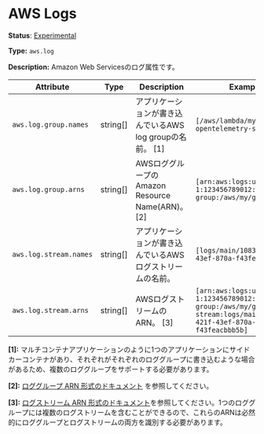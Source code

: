 # AWS Logs

**Status**: [Experimental](../../../../document-status.md)

**Type:** `aws.log`

**Description:** Amazon Web Servicesのログ属性です。

<!-- semconv aws.log -->
| Attribute  | Type | Description  | Examples  | Required |
|---|---|---|---|---|
| `aws.log.group.names` | string[] | アプリケーションが書き込んでいるAWS log groupの名前。 [1] | `[/aws/lambda/my-function, opentelemetry-service]` | No |
| `aws.log.group.arns` | string[] | AWSロググループのAmazon Resource Name(ARN)。 [2] | `[arn:aws:logs:us-west-1:123456789012:log-group:/aws/my/group:*]` | No |
| `aws.log.stream.names` | string[] | アプリケーションが書き込んでいるAWSログストリームの名前。 | `[logs/main/10838bed-421f-43ef-870a-f43feacbbb5b]` | No |
| `aws.log.stream.arns` | string[] | AWSログストリームのARN。 [3] | `[arn:aws:logs:us-west-1:123456789012:log-group:/aws/my/group:log-stream:logs/main/10838bed-421f-43ef-870a-f43feacbbb5b]` | No |

**[1]:** マルチコンテナアプリケーションのように1つのアプリケーションにサイドカーコンテナがあり、それぞれがそれぞれのロググループに書き込むような場合があるため、複数のロググループをサポートする必要があります。

**[2]:** [ロググループ ARN 形式のドキュメント](https://docs.aws.amazon.com/AmazonCloudWatch/latest/logs/iam-access-control-overview-cwl.html#CWL_ARN_Format) を参照してください。

**[3]:** [ログストリーム ARN 形式のドキュメント](https://docs.aws.amazon.com/AmazonCloudWatch/latest/logs/iam-access-control-overview-cwl.html#CWL_ARN_Format)を参照してください。1つのロググループには複数のログストリームを含むことができるので、これらのARNは必然的にロググループとログストリームの両方を識別する必要があります。
<!-- endsemconv -->

